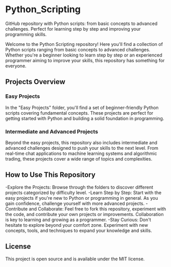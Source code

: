 # Python_Scripting
GitHub repository with Python scripts: from basic concepts to advanced challenges. Perfect for learning step by step and improving your programming skills.

Welcome to the Python Scripting repository! Here you'll find a collection of Python scripts ranging from basic concepts to advanced challenges. Whether you're a beginner looking to learn step by step or an experienced programmer aiming to improve your skills, this repository has something for everyone.

## Projects Overview
### Easy Projects

In the "Easy Projects" folder, you'll find a set of beginner-friendly Python scripts covering fundamental concepts. These projects are perfect for getting started with Python and building a solid foundation in programming.

### Intermediate and Advanced Projects

Beyond the easy projects, this repository also includes intermediate and advanced challenges designed to push your skills to the next level. From real-time chat applications to machine learning systems and algorithmic trading, these projects cover a wide range of topics and complexities.

## How to Use This Repository

-Explore the Projects: Browse through the folders to discover different projects categorized by difficulty level.
-Learn Step by Step: Start with the easy projects if you're new to Python or programming in general. As you gain confidence, challenge yourself with more advanced projects.
-Contribute and Collaborate: Feel free to fork this repository, experiment with the code, and contribute your own projects or improvements. Collaboration is key to learning and growing as a programmer.
-Stay Curious: Don't hesitate to explore beyond your comfort zone. Experiment with new concepts, tools, and techniques to expand your knowledge and skills.

## License

This project is open source and is available under the MIT license.
